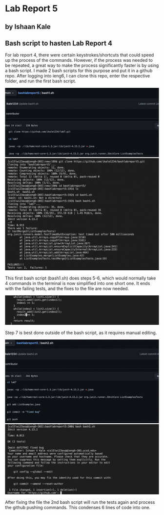 # Lab Report 5

## by Ishaan Kale

## Bash script to hasten Lab Report 4

For lab report 4, there were certain keystrokes/shortcuts that could speed up the process of the commands.
However, if the process was needed to be repeated, a great way to make the process significantly faster is 
by using a bash script. I made 2 bash scripts for this purpose and put it in a github repo. After logging into
ieng6, I can clone this repo, enter the respective folder, and run the first bash script.

![Image](s1.png)
![Image](s2.png)

This first bash script (bash1.sh) does steps 5-6, which would normally take 4 commands in the terminal is now
simplified into one short one. It ends with the failing tests, and the fixes to the file are now needed.

![Image](s3.png)

Step 7 is best done outside of the bash script, as it requires manual editing.

![Image](s5.png)
![Image](s4.png)

After fixing the file the 2nd bash script will run the tests again and process the github pushing commands.
This condenses 6 lines of code into one.
